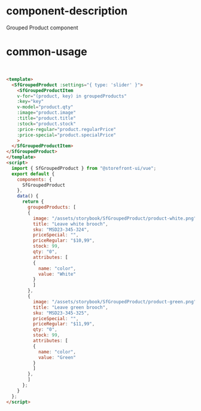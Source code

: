 # component-description

Grouped Product component

# common-usage

<br>
<SfGroupedProduct>
  <SfGroupedProductItem
    qty="2"
    image="https://deploy-preview-415--storefrontui-storybook.netlify.com/assets/storybook/SfGroupedProduct/product-white.png"
    title="Leave white brooch"
    :stock="10"
    price-regular="$10.99"
    price-special=""
  >
    <template #details>
      <div style="color: #a3a5ad">MSD23-345-324</div>
    </template>
    <template #configuration>
      <div style="margin-left: auto;">
        <div>White</div>
      </div>
    </template>
  </SfGroupedProductItem>
  <SfGroupedProductItem
    qty="4"
    image="https://deploy-preview-415--storefrontui-storybook.netlify.com/assets/storybook/SfGroupedProduct/product-black.png"
    title="Leave black brooch"
    :stock="10"
    price-regular="$10.99"
    price-special=""
  >
    <template #details>
      <div style="color: #a3a5ad">MSD23-345-324</div>
    </template>
    <template #configuration>
      <div style="margin-left: auto;">
        <div>Black</div>
      </div>
    </template>
  </SfGroupedProductItem>
</SfGroupedProduct>

```html
<template>
  <SfGroupedProduct :settings="{ type: 'slider' }">
    <SfGroupedProductItem
    v-for="(product, key) in groupedProducts"
    :key="key"
    v-model="product.qty"
    :image="product.image"
    :title="product.title"
    :stock="product.stock"
    :price-regular="product.regularPrice"
    :price-special="product.specialPrice"
    >
  </SfGroupedProductItem>
</SfGroupedProduct>
</template>
<script>
  import { SfGroupedProduct } from "@storefront-ui/vue";
  export default {
    components: {
      SfGroupedProduct
    },
    data() {
      return {
        groupedProducts: [
        {
          image: "/assets/storybook/SfGroupedProduct/product-white.png",
          title: "Leave white brooch",
          sku: "MSD23-345-324",
          priceSpecial: "",
          priceRegular: "$10,99",
          stock: 99,
          qty: "0",
          attributes: [
          {
            name: "color",
            value: "White"
          }
          ]
        },
        {
          image: "/assets/storybook/SfGroupedProduct/product-green.png",
          title: "Leave green brooch",
          sku: "MSD23-345-325",
          priceSpecial: "",
          priceRegular: "$11,99",
          qty: "0",
          stock: 99,
          attributes: [
          {
            name: "color",
            value: "Green"
          }
          ]
        },
        ]
      };
    }
  };
</script>
```
